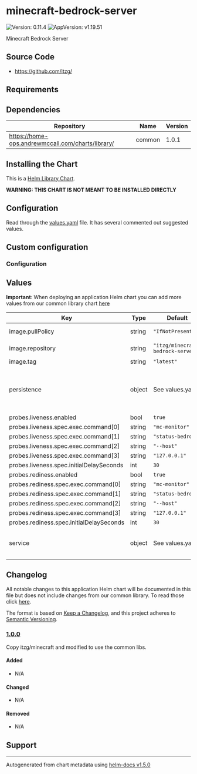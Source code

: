 # minecraft-bedrock-server

![Version: 0.11.4](https://img.shields.io/badge/Version-0.11.4-informational?style=flat-square) ![AppVersion: v1.19.51](https://img.shields.io/badge/AppVersion-v1.19.51-informational?style=flat-square)

Minecraft Bedrock Server

## Source Code

* <https://github.com/itzg/>

## Requirements

## Dependencies

| Repository | Name | Version |
|------------|------|---------|
| https://home-ops.andrewmccall.com/charts/library/ | common | 1.0.1 |

## Installing the Chart

This is a [Helm Library Chart](https://helm.sh/docs/topics/library_charts/#helm).

**WARNING: THIS CHART IS NOT MEANT TO BE INSTALLED DIRECTLY**

## Configuration

Read through the [values.yaml](./values.yaml) file. It has several commented out suggested values.

## Custom configuration

### Configuration

## Values

**Important**: When deploying an application Helm chart you can add more values from our common library chart [here](https://github.com/k8s-at-home/library-charts/tree/main/charts/stable/common)

| Key | Type | Default | Description |
|-----|------|---------|-------------|
| image.pullPolicy | string | `"IfNotPresent"` | image pull policy |
| image.repository | string | `"itzg/minecraft-bedrock-server"` | image repository |
| image.tag | string | `"latest"` |  |
| persistence | object | See values.yaml | Configure persistence settings for the chart under this key. |
| probes.liveness.enabled | bool | `true` |  |
| probes.liveness.spec.exec.command[0] | string | `"mc-monitor"` |  |
| probes.liveness.spec.exec.command[1] | string | `"status-bedrock"` |  |
| probes.liveness.spec.exec.command[2] | string | `"--host"` |  |
| probes.liveness.spec.exec.command[3] | string | `"127.0.0.1"` |  |
| probes.liveness.spec.initialDelaySeconds | int | `30` |  |
| probes.rediness.enabled | bool | `true` |  |
| probes.rediness.spec.exec.command[0] | string | `"mc-monitor"` |  |
| probes.rediness.spec.exec.command[1] | string | `"status-bedrock"` |  |
| probes.rediness.spec.exec.command[2] | string | `"--host"` |  |
| probes.rediness.spec.exec.command[3] | string | `"127.0.0.1"` |  |
| probes.rediness.spec.initialDelaySeconds | int | `30` |  |
| service | object | See values.yaml | Configures service settings for the chart. |

## Changelog

All notable changes to this application Helm chart will be documented in this file but does not include changes from our common library. To read those click [here](https://github.com/k8s-at-home/library-charts/tree/main/charts/stable/commonREADME.md#Changelog).

The format is based on [Keep a Changelog](https://keepachangelog.com/en/1.0.0/), and this project adheres to [Semantic Versioning](https://semver.org/spec/v2.0.0.html).

### [1.0.0]

Copy itzg/minecraft and modified to use the common libs.

#### Added

- N/A

#### Changed

- N/A

#### Removed

- N/A

[1.0.0]: #1.0.0

## Support

----------------------------------------------
Autogenerated from chart metadata using [helm-docs v1.5.0](https://github.com/norwoodj/helm-docs/releases/v1.5.0)
